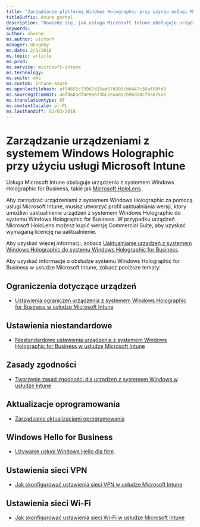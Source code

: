 ```yaml
---
title: "Zarządzanie platformą Windows Holographic przy użyciu usługi Microsoft Intune"
titleSuffix: Azure portal
description: "Dowiedz się, jak usługa Microsoft Intune obsługuje urządzenia z systemem Windows Holographic for Business"
keywords: 
author: vhorne
ms.author: victorh
manager: dougeby
ms.date: 2/1/2018
ms.topic: article
ms.prod: 
ms.service: microsoft-intune
ms.technology: 
ms.suite: ems
ms.custom: intune-azure
ms.openlocfilehash: af54655c73967d15ad67d308cb6447c36af58fd8
ms.sourcegitcommit: a6fd6b3df8e96673bc2ea48a2b9bda0cf0a875ae
ms.translationtype: HT
ms.contentlocale: pl-PL
ms.lasthandoff: 02/03/2018
---
```

# <a name="manage-devices-running-windows-holographic-with-microsoft-intune"></a>Zarządzanie urządzeniami z systemem Windows Holographic przy użyciu usługi Microsoft Intune


Usługa Microsoft Intune obsługuje urządzenia z systemem Windows Holographic for Business, takie jak [Microsoft HoloLens](https://docs.microsoft.com/en-us/hololens/).

Aby zarządzać urządzeniami z systemem Windows Holographic za pomocą usługi Microsoft Intune, musisz utworzyć profil uaktualniania wersji, który umożliwi uaktualnienie urządzeń z systemem Windows Holographic do systemu Windows Holographic for Business. W przypadku urządzeń Microsoft HoloLens możesz kupić wersję Commercial Suite, aby uzyskać wymaganą licencję na uaktualnienie.

Aby uzyskać więcej informacji, zobacz [Uaktualnianie urządzeń z systemem Windows Holographic do systemu Windows Holographic for Business](holographic-upgrade.md).

Aby uzyskać informacje o obsłudze systemu Windows Holographic for Business w usłudze Microsoft Intune, zobacz poniższe tematy:

## <a name="device-restrictions"></a>Ograniczenia dotyczące urządzeń
- [Ustawienia ograniczeń urządzenia z systemem Windows Holographic for Business w usłudze Microsoft Intune](device-restrictions-windows-holographic.md)

## <a name="custom-settings"></a>Ustawienia niestandardowe
- [Niestandardowe ustawienia urządzenia z systemem Windows Holographic for Business w usłudze Microsoft Intune](custom-settings-windows-holographic.md)

## <a name="compliance-policy"></a>Zasady zgodności
- [Tworzenie zasad zgodności dla urządzeń z systemem Windows w usłudze Intune](compliance-policy-create-windows.md)

## <a name="software-updates"></a>Aktualizacje oprogramowania
- [Zarządzanie aktualizacjami oprogramowania](windows-update-for-business-configure.md)

## <a name="windows-hello-for-business"></a>Windows Hello for Business
- [Używanie usługi Windows Hello dla firm](windows-hello.md)

## <a name="vpn-settings"></a>Ustawienia sieci VPN
- [Jak skonfigurować ustawienia sieci VPN w usłudze Microsoft Intune](vpn-settings-configure.md)

## <a name="wi-fi-settings"></a>Ustawienia sieci Wi-Fi
- [Jak skonfigurować ustawienia sieci Wi-Fi w usłudze Microsoft Intune](wi-fi-settings-configure.md) 
 


